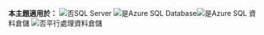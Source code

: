 <Token>**本主題適用於：** ![否](media/no.png)SQL Server ![是](media/yes.png)Azure SQL Database![是](media/yes.png)Azure SQL 資料倉儲 ![否](media/no.png)平行處理資料倉儲 </Token>

